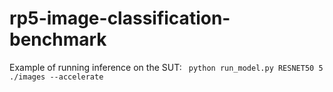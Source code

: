 # rp5-image-classification-benchmark

Example of running inference on the SUT:
` python run_model.py RESNET50 5 ./images --accelerate`